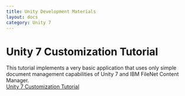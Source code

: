 ```yaml
---
title: Unity Development Materials
layout: docs
category: Unity 7
---
```

# Unity 7 Customization Tutorial   
This tutorial implements a very basic application that uses only simple document management capabilities of Unity 7 and IBM FileNet Content Manager.  
[Unity 7 Customization Tutorial](https://intellectivelab.github.io/u7-samples-crm-app/) 